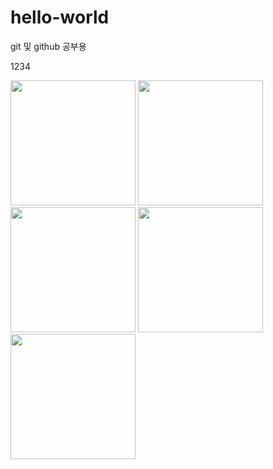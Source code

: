 # hello-world
git 및 github 공부용

<p>
  1234
</p>
<div>
<img width="200" src="https://user-images.githubusercontent.com/41371709/49079971-75756480-f285-11e8-9fb2-094ae8dbba74.jpg">   
<img width="200" src="https://user-images.githubusercontent.com/41371709/49079974-76a69180-f285-11e8-9505-086bd07c9a25.jpg">
<img width="200" src="https://user-images.githubusercontent.com/41371709/49079978-78705500-f285-11e8-9c3b-59218fc6235b.jpg">
<img width="200" src="https://user-images.githubusercontent.com/41371709/49079979-7a3a1880-f285-11e8-9ca4-56de0ba4c04a.jpg">
<img width="200" src="https://user-images.githubusercontent.com/41371709/49079980-7b6b4580-f285-11e8-82aa-e5d368ba8005.jpg">
</div>

